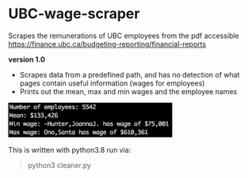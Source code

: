 # UBC-wage-scraper
Scrapes the remunerations of UBC employees from the pdf accessible https://finance.ubc.ca/budgeting-reporting/financial-reports

**version 1.0**
- Scrapes data from a predefined path, and has no detection of what pages contain useful information (wages for employees)
- Prints out the mean, max and min wages and the employee names

![version 1.0 result](version1.0result.png)


This is written with python3.8
run via:
> python3 cleaner.py
